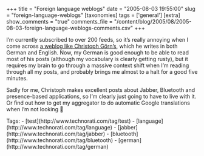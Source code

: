 +++
title = "Foreign language weblogs"
date = "2005-08-03 19:55:00"
slug = "foreign-language-weblogs"
[taxonomies]
tags = ['general']
[extra]
show_comments = "true"
comments_file = "/content/blog/2005/08/2005-08-03-foreign-language-weblogs-comments.csv"
+++

I’m currently subscribed to over 200 feeds, so it’s really annoying when I come across [a weblog like Christoph Görn’s](http://b4mad.net/datenbrei/), which he writes in both German and English. Now, my German is good enough to be able to read most of his posts (although my vocabulary is clearly getting rusty), but it requires my brain to go through a massive context shift when I’m reading through all my posts, and probably brings me almost to a halt for a good five minutes.

Sadly for me, Christoph makes excellent posts about Jabber, Bluetooth and presence-based applications, so I’m clearly just going to have to live with it. Or find out how to get my aggregator to do automatic Google translations when I’m not looking 🙂

<div class="tags">Tags: - [test](http://www.technorati.com/tag/test)
- [language](http://www.technorati.com/tag/language)
- [jabber](http://www.technorati.com/tag/jabber)
- [bluetooth](http://www.technorati.com/tag/bluetooth)
- [german](http://www.technorati.com/tag/german)

</div>
